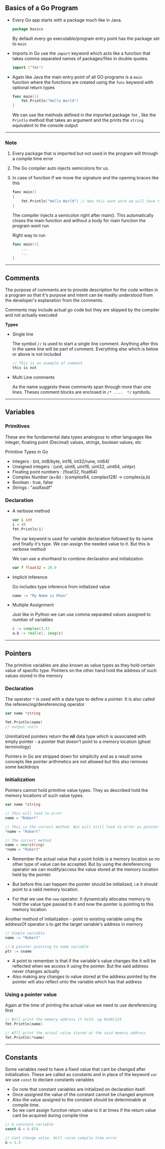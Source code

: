 ## Basics of a Go Program

* Every Go app starts with a package much like in Java. 
    ```go
    package basics
    ```
    By default every go executable/program entry point has the package set to `main`

* Imports in Go use the `import` keyword which acts like a function that takes comma separated names of packages/files in double quotes.
    ```go
    import ("fmt")
    ```
* Again like Java the main entry point of all GO programs is a `main` function where the functions are created using the `func` keyword with optional return types
    ```go
    func main(){
        fmt.Println("Hello World")
    }
    ```
    We can use the methods defined in the imported package `fmt` , like the `Println` method that takes an argument and the prints the `string` equivalent to the console output

----
### **Note**

1. Every package that is imported but not used in the program will through a compile time error

2. The Go compiler auto injects semicolons for us. 
3. In case of function if we move the signature and the opening braces like this
    ```go
    func main() 
    {
        fmt.Println("Hello World") // Now this wont work we will have to place a semicolon manually
    }
    ```
    The compiler injects a semicolon right after main(). This automatically closes the main function and without a body for main function the program wont run

    Right way to run
    ```go
    func main(){
        ...
        ...
    }
    ```
----



## Comments
The purpose of comments are to provide description for the code written in a program so that it's purpose and intent can be readily understood from the developer's explanation from the comments.

Comments may include actual go code but they are skipped by the compiler and not actually executed

**Types**
* Single line 
  
    The symbol `//` is used to start a single line comment. Anything after this in the same line will be part of comment. Everything else which is below or above is not included
    ```go
    // This is an example of comment
    this is not
    ```

* Multi Line comments
    
    As the name suggests these comments span through more than one lines. Theses comment blocks are enclosed in `/* ....  */` symbols.

---
## Variables

### Primitives
These are the fundamental data types analogous to other languages like integer, floating point (Decimal) values, strings, boolean values, etc

Primitive Types in Go
* Integers : (int, int8/byte, int16, int32/rune, int64)
* Unsigned integers : (unit, uint8, uint16, uint32, uint64, uintpr)
* Floating point numbers : (float32, float64)
* Complex Number (a+ib) : (complex64, complex128) -> complex(a,b) 
* Boolean : true, false
* Strings : "asdfasdf"

### Declaration

* A verbose method

    ```go
    var i int
    i = 40
    fmt.Println(i)
    ```
    The var keyword is used for variable declaration followed by its name and finally it's type. We can assign the needed value to it. But this is verbose method

    We can use a shorthand to combine declaration and initialization
    ```go
    var f float32 = 20.0
    ```
 * Implicit Inference

    Go includes type inference from initialized value
    ```go
    name := "My Name is Khan"
    ```
* Multiple Assignment
    
    Just like in Python we can use comma separated values assigned to number of variables
    ```go
    c := complex(3,5)
    a,b := real(c), imag(c)
    ```
---

## Pointers
The primitive variables are also known as value types as they hold certain value of specific type. Pointers on the other hand hold the address of such values stored in the memory

### Declaration
The operator `*` is used with a data type to define a pointer. It is also called the referencing/dereferencing operator
```go
var name *string

fmt.Println(name)
// output <nil>
```
Uninitialized pointers return the **nil** data type which is associated with empty pointer - a pointer that doesn't point to a memory location (ghost terminology)

Pointers in Go are stripped down for simplicity and as a result some concepts like pointer arithmetics are not allowed but this also removes some backdrops

### Initialization

Pointers cannot hold primitive value types. They as described hold the memory locations of such value types.
```go
var name *string

// This will lead to error
name = "Robert"

// This is the correct method. But will still lead to error as pointer is not pointing to a valid location in memory yet
*name = "Robert"

// The correct method
name = new(string)
*name = "Robert"
```

* Remember the actual value that a point holds is a memory location so no other type of value can be accepted. But by using the dereferencing  operator we can modify/access the value stored at the memory location held by the pointer.

* But before this can happen the pointer should be initialized, i.e it should point to a valid memory location. 

* For that we use the `new` operator. It dynamically allocates memory to hold the value type passed to it and now the pointer is pointing to this memory location

Another method of initialization - point to existing variable using the addressOf operator `&` to get the target variable's address in memory
```go
// Simple variable
name := "Robert"

// A pointer pointing to name variable
ptr := &name
```
* A point to remember is that if the variable's value changes the it will be reflected when we access it using the pointer. But the said address never changes actually
* Also making any changes to value stored at the address pointed by the pointer will also reflect onto the variable which has that address


### Using a pointer value
Again at the time of printing the actual value we need to use dereferencing first
```go
// Will print the memory address it hold. eg 0x40c124
fmt.Println(name)

// WIll print the actual value stored at the said memory address
fmt.Println(*name)
```

----

## Constants
Some variables need to have a fixed value that cant be changed after initialization. These are called as constants and in place of the keyword `var` we use `const` to declare constants variables

* Do note that constant variables are initialized on declaration itself. 
* Once assigned the value of the constant cannot be changed anymore
* Also the value assigned to the constant should be determinable at compile time. 
* So we cant assign function return value to it at times if the return value cant be acquired during compile time

```go
// A constant variable
const G = 6.674

// Cant change value. Will raise compile time error
G = 1.3
```